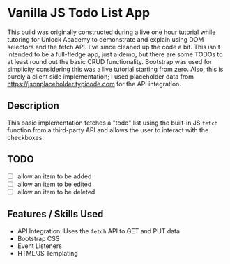# Vanilla JS Todo List App

This build was originally constructed during a live one hour tutorial while tutoring for Unlock Academy to demonstrate and explain using DOM selectors and the fetch API. I've since cleaned up the code a bit. This isn't intended to be a full-fledge app, just a demo, but there are some TODOs to at least round out the basic CRUD functionality. Bootstrap was used for simplicity considering this was a live tutorial starting from zero. Also, this is purely a client side implementation; I used placeholder data from https://jsonplaceholder.typicode.com for the API integration.

## Description
This basic implementation fetches a "todo" list using the built-in JS `fetch` function from a third-party API and allows the user to interact with the checkboxes.

## TODO
- [ ] allow an item to be added
- [ ] allow an item to be edited
- [ ] allow an item to be deleted

## Features / Skills Used
- API Integration: Uses the `fetch` API to GET and PUT data
- Bootstrap CSS
- Event Listeners
- HTML/JS Templating
  
